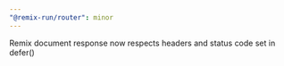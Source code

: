 ```yaml
---
"@remix-run/router": minor
---
```


Remix document response now respects headers and status code set in defer()
